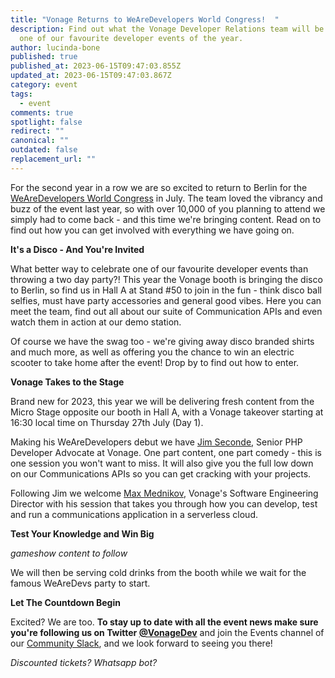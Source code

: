 ```yaml
---
title: "Vonage Returns to WeAreDevelopers World Congress!  "
description: Find out what the Vonage Developer Relations team will be up to at
  one of our favourite developer events of the year.
author: lucinda-bone
published: true
published_at: 2023-06-15T09:47:03.855Z
updated_at: 2023-06-15T09:47:03.867Z
category: event
tags:
  - event
comments: true
spotlight: false
redirect: ""
canonical: ""
outdated: false
replacement_url: ""
---
```

F﻿or the second year in a row we are so excited to return to Berlin for the [WeAreDevelopers World Congress](https://www.wearedevelopers.com/world-congress) in July. The team loved the vibrancy and buzz of the event last year, so with over 10,000 of you planning to attend we simply had to come back - and this time we're bringing content. Read on to find out how you can get involved with everything we have going on.

**I﻿t's a Disco - And You're Invited**

What better way to celebrate one of our favourite developer events than throwing a two day party?! This year the Vonage booth is bringing the disco to Berlin, so find us in Hall A at Stand #50 to join in the fun - think disco ball selfies, must have party accessories and general good vibes. Here you can meet the team, find out all about our suite of Communication APIs and even watch them in action at our demo station.

O﻿f course we have the swag too - we're giving away disco branded shirts and much more, as well as offering you the chance to win an electric scooter to take home after the event! Drop by to find out how to enter. 

**V﻿onage Takes to the Stage**

B﻿rand new for 2023, this year we will be delivering fresh content from the Micro Stage opposite our booth in Hall A, with a Vonage takeover starting at 16:30 local time on Thursday 27th July (Day 1). 

Making his WeAreDevelopers debut we have [J﻿im Seconde](https://www.linkedin.com/in/secondej/?originalSubdomain=uk), Senior PHP Developer Advocate at Vonage. O﻿ne part content, one part comedy - this is one session you won't want to miss. It will also give you the full low down on our Communications APIs so you can get cracking with your projects. 

Following Jim we welcome [Max Mednikov](https://www.linkedin.com/in/maxmednikov/?originalSubdomain=uk), Vonage's Software Engineering Director with his session that takes you through how you can develop, test and run a communications application in a serverless cloud. 

**T﻿est Your Knowledge and Win Big**

*gameshow content to follow*

W﻿e will then be serving cold drinks from the booth while we wait for the famous WeAreDevs party to start.

**Let The Countdown Begin**

E﻿xcited? We are too. **To stay up to date with all the event news make sure you're following us on Twitter [@VonageDev](https://twitter.com/VonageDev)** and join the Events channel of our [Community Slack](https://developer.vonage.com/en/community/slack), and we look forward to seeing you there!

*D﻿iscounted tickets? Whatsapp bot?*